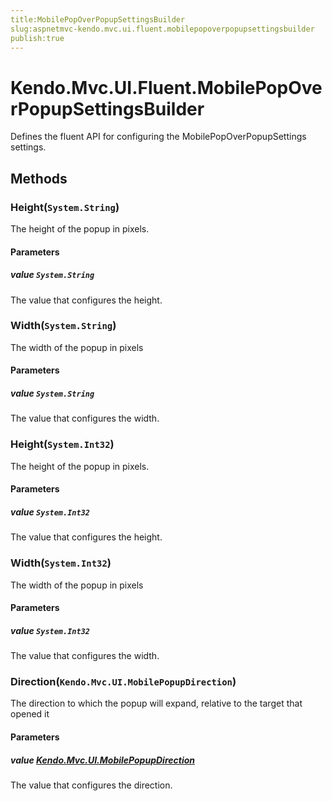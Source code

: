 ```yaml
---
title:MobilePopOverPopupSettingsBuilder
slug:aspnetmvc-kendo.mvc.ui.fluent.mobilepopoverpopupsettingsbuilder
publish:true
---
```


# Kendo.Mvc.UI.Fluent.MobilePopOverPopupSettingsBuilder
Defines the fluent API for configuring the MobilePopOverPopupSettings settings.



## Methods

### Height(`System.String`)
The height of the popup in pixels.


#### Parameters

##### value `System.String`
The value that configures the height.





### Width(`System.String`)
The width of the popup in pixels


#### Parameters

##### value `System.String`
The value that configures the width.





### Height(`System.Int32`)
The height of the popup in pixels.


#### Parameters

##### value `System.Int32`
The value that configures the height.





### Width(`System.Int32`)
The width of the popup in pixels


#### Parameters

##### value `System.Int32`
The value that configures the width.





### Direction(`Kendo.Mvc.UI.MobilePopupDirection`)
The direction to which the popup will expand, relative to the target that opened it


#### Parameters

##### value [Kendo.Mvc.UI.MobilePopupDirection](/kendo-ui/api/wrappers/aspnet-mvc/Kendo.Mvc.UI/MobilePopupDirection)
The value that configures the direction.






